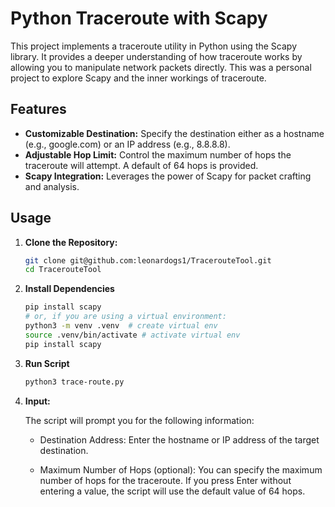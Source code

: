 # Python Traceroute with Scapy

This project implements a traceroute utility in Python using the Scapy library. It provides a deeper understanding of how traceroute works by allowing you to manipulate network packets directly. This was a personal project to explore Scapy and the inner workings of traceroute.

## Features

* **Customizable Destination:** Specify the destination either as a hostname (e.g., google.com) or an IP address (e.g., 8.8.8.8).
* **Adjustable Hop Limit:** Control the maximum number of hops the traceroute will attempt. A default of 64 hops is provided.
* **Scapy Integration:** Leverages the power of Scapy for packet crafting and analysis.


## Usage

1. **Clone the Repository:**

   ```bash
   git clone git@github.com:leonardogs1/TracerouteTool.git
   cd TracerouteTool
   ```

2. **Install Dependencies**
    ```bash
    pip install scapy
    # or, if you are using a virtual environment:
    python3 -m venv .venv  # create virtual env
    source .venv/bin/activate # activate virtual env
    pip install scapy
    ```

3. **Run Script**
    ```bash
    python3 trace-route.py
    ```

4. **Input:**

    The script will prompt you for the following information:

   -  Destination Address: Enter the hostname or IP address of the target destination.
   
   - Maximum Number of Hops (optional): You can specify the maximum number of hops for the traceroute. If you press Enter without entering a value, the script will use the default value of 64 hops.
